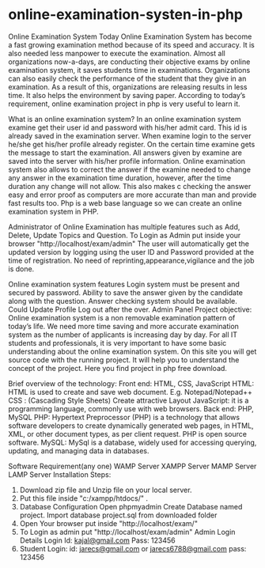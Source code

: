 # online-examination-systen-in-php
Online Examination System Today Online Examination System has become a fast growing examination method because of its speed and accuracy. It is also needed less manpower to execute the examination. Almost all organizations now-a-days, are conducting their objective exams by online examination system, it saves students time in examinations. Organizations can also easily check the performance of the student that they give in an examination. As a result of this, organizations are releasing results in less time. It also helps the environment by saving paper. According to today’s requirement, online examination project in php is very useful to learn it. 

What is an online examination system? In an online examination system examine get their user id and password with his/her admit card. This id is already saved in the examination server. When examine login to the server he/she get his/her profile already register. On the certain time examine gets the message to start the examination. All answers given by examine are saved into the server with his/her profile information. Online examination system also allows to correct the answer if the examine needed to change any answer in the examination time duration, however, after the time duration any change will not allow. This also makes c checking the answer easy and error proof as computers are more accurate than man and provide fast results too. Php is a web base language so we can create an online examination system in PHP. 

Administrator of Online Examination has multiple features such as Add, Delete, Update Topics and Question. To Login as Admin put inside your browser "http://localhost/exam/admin"  The user will automatically get the updated version by logging using the user ID and Password provided at the time of registration. No need of reprinting,appearance,vigilance and the job is done. 

Online examination system features Login system must be present and secured by password. Ability to save the answer given by the candidate along with the question. Answer checking system should be available. Could Update Profile Log out after the over. Admin Panel Project objective: Online examination system is a non removable examination pattern of today’s life. We need more time saving and more accurate examination system as the number of applicants is increasing day by day. For all IT students and professionals, it is very important to have some basic understanding about the online examination system. On this site you will get source code with the running project. It will help you to understand the concept of the project. Here you find project in php free download. 

Brief overview of the technology:      Front end: HTML, CSS, JavaScript  HTML: HTML is used to create and save web document. E.g. Notepad/Notepad++ CSS : (Cascading Style Sheets) Create attractive Layout JavaScript: it is a programming language, commonly use with web browsers. Back end: PHP, MySQL  PHP: Hypertext Preprocessor (PHP) is a technology that allows software developers to create dynamically generated web pages, in HTML, XML, or other document types, as per client request. PHP is open source software. MySQL: MySql is a database, widely used for accessing querying, updating, and managing data in databases.

Software Requirement(any one) WAMP Server XAMPP Server MAMP Server LAMP Server Installation
 Steps:
 1. Download zip file and Unzip file on your local server. 
 2. Put this file inside "c:/xampp/htdocs/" .
 3. Database Configuration Open phpmyadmin Create Database named project. Import database project.sql from downloaded folder
 4. Open Your browser put inside "http://localhost/exam/" 
 5. To Login as admin put "http://localhost/exam/admin" Admin Login Details Login Id: kajal@gmail.com   Pass: 123456
 6. Student Login: id: jarecs@gmail.com or jarecs6788@gmail.com pass: 123456
